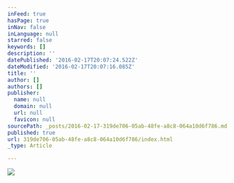 ```yaml
---
inFeed: true
hasPage: true
inNav: false
inLanguage: null
starred: false
keywords: []
description: ''
datePublished: '2016-02-17T20:07:24.522Z'
dateModified: '2016-02-17T20:07:16.085Z'
title: ''
author: []
authors: []
publisher:
  name: null
  domain: null
  url: null
  favicon: null
sourcePath: _posts/2016-02-17-319de706-05ab-48fe-a8c8-064a10d6f786.md
published: true
url: 319de706-05ab-48fe-a8c8-064a10d6f786/index.html
_type: Article

---
```

![](https://the-grid-user-content.s3-us-west-2.amazonaws.com/c849fe52-b2dd-4777-87ad-4e4e8a67ed55.jpg)